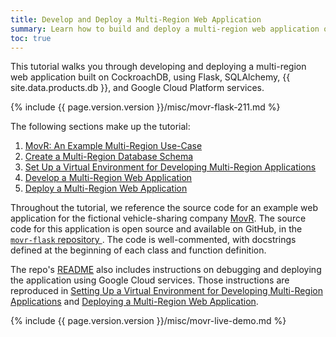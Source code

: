 ```yaml
---
title: Develop and Deploy a Multi-Region Web Application
summary: Learn how to build and deploy a multi-region web application on CockroachDB, using Flask, SQLAlchemy, CockroachCloud, and Google Cloud services.
toc: true
---
```


This tutorial walks you through developing and deploying a multi-region web application built on CockroachDB, using Flask, SQLAlchemy, {{ site.data.products.db }}, and Google Cloud Platform services.

{% include {{ page.version.version }}/misc/movr-flask-211.md %}

The following sections make up the tutorial:

1. [MovR: An Example Multi-Region Use-Case](multi-region-use-case.html)
1. [Create a Multi-Region Database Schema](multi-region-database.html)
1. [Set Up a Virtual Environment for Developing Multi-Region Applications](multi-region-setup.html)
1. [Develop a Multi-Region Web Application](multi-region-application.html)
1. [Deploy a Multi-Region Web Application](multi-region-deployment.html)

Throughout the tutorial, we reference the source code for an example web application for the fictional vehicle-sharing company [MovR](movr.html). The source code for this application is open source and available on GitHub, in the [`movr-flask` repository ](https://github.com/cockroachlabs/movr-flask/tree/v1.0). The code is well-commented, with docstrings defined at the beginning of each class and function definition.

The repo's [README](https://github.com/cockroachlabs/movr-flask/blob/v1.0/README.md) also includes instructions on debugging and deploying the application using Google Cloud services. Those instructions are reproduced in [Setting Up a Virtual Environment for Developing Multi-Region Applications](multi-region-setup.html) and [Deploying a Multi-Region Web Application](multi-region-deployment.html).

{% include {{ page.version.version }}/misc/movr-live-demo.md %}

